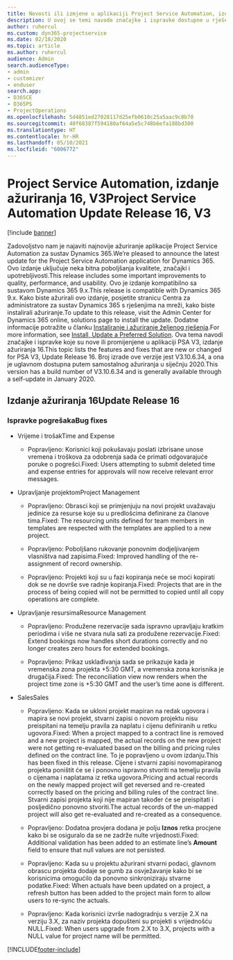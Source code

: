 ```yaml
---
title: Novosti ili izmjene u aplikaciji Project Service Automation, izdanje ažuriranja 16, V3
description: U ovoj se temi navode značajke i ispravke dostupne u rješenju Project Service Automation, izdanje ažuriranja 16, V3.
author: ruhercul
ms.custom: dyn365-projectservice
ms.date: 02/18/2020
ms.topic: article
ms.author: ruhercul
audience: Admin
search.audienceType:
- admin
- customizer
- enduser
search.app:
- D365CE
- D365PS
- ProjectOperations
ms.openlocfilehash: 5d4851ed27028117d25efb0610c25a5aac9c8b70
ms.sourcegitcommit: 40f68387f594180af64a5e5c748b6efa188bd300
ms.translationtype: HT
ms.contentlocale: hr-HR
ms.lasthandoff: 05/10/2021
ms.locfileid: "6006772"
---
```

# <a name="project-service-automation-update-release-16-v3"></a><span data-ttu-id="bee13-103">Project Service Automation, izdanje ažuriranja 16, V3</span><span class="sxs-lookup"><span data-stu-id="bee13-103">Project Service Automation Update Release 16, V3</span></span>

[!include [banner](../includes/psa-now-project-operations.md)]

<span data-ttu-id="bee13-104">Zadovoljstvo nam je najaviti najnovije ažuriranje aplikacije Project Service Automation za sustav Dynamics 365.</span><span class="sxs-lookup"><span data-stu-id="bee13-104">We’re pleased to announce the latest update for the Project Service Automation application for Dynamics 365.</span></span> <span data-ttu-id="bee13-105">Ovo izdanje uključuje neka bitna poboljšanja kvalitete, značajki i upotrebljivosti.</span><span class="sxs-lookup"><span data-stu-id="bee13-105">This release includes some important improvements to quality, performance, and usability.</span></span>  <span data-ttu-id="bee13-106">Ovo je izdanje kompatibilno sa sustavom Dynamics 365 9.x.</span><span class="sxs-lookup"><span data-stu-id="bee13-106">This release is compatible with Dynamics 365 9.x.</span></span> <span data-ttu-id="bee13-107">Kako biste ažurirali ovo izdanje, posjetite stranicu Centra za administratore za sustav Dynamics 365 s rješenjima na mreži, kako biste instalirali ažuriranje.</span><span class="sxs-lookup"><span data-stu-id="bee13-107">To update to this release, visit the Admin Center for Dynamics 365 online, solutions page to install the update.</span></span> <span data-ttu-id="bee13-108">Dodatne informacije potražite u članku [Instaliranje i ažuriranje željenog rješenja](/dynamics365/project-service/upgrade-psa-home-page).</span><span class="sxs-lookup"><span data-stu-id="bee13-108">For more information, see [Install, Update a Preferred Solution](/dynamics365/project-service/upgrade-psa-home-page).</span></span>
<span data-ttu-id="bee13-109">Ova tema navodi značajke i ispravke koje su nove ili promijenjene u aplikaciji PSA V3, izdanje ažuriranja 16.</span><span class="sxs-lookup"><span data-stu-id="bee13-109">This topic lists the features and fixes that are new or changed for PSA V3, Update Release 16.</span></span> <span data-ttu-id="bee13-110">Broj izrade ove verzije jest V3.10.6.34, a ona je uglavnom dostupna putem samostalnog ažuriranja u siječnju 2020.</span><span class="sxs-lookup"><span data-stu-id="bee13-110">This version has a build number of V3.10.6.34 and is generally available through a self-update in January 2020.</span></span>


## <a name="update-release-16"></a><span data-ttu-id="bee13-111">Izdanje ažuriranja 16</span><span class="sxs-lookup"><span data-stu-id="bee13-111">Update Release 16</span></span>

### <a name="bug-fixes"></a><span data-ttu-id="bee13-112">Ispravke pogrešaka</span><span class="sxs-lookup"><span data-stu-id="bee13-112">Bug fixes</span></span>

-   <span data-ttu-id="bee13-113">Vrijeme i trošak</span><span class="sxs-lookup"><span data-stu-id="bee13-113">Time and Expense</span></span>

    -   <span data-ttu-id="bee13-114">Popravljeno: Korisnici koji pokušavaju poslati izbrisane unose vremena i troškova za odobrenja sada će primati odgovarajuće poruke o pogrešci.</span><span class="sxs-lookup"><span data-stu-id="bee13-114">Fixed: Users attempting to submit deleted time and expense entries for approvals will now receive relevant error messages.</span></span>

-   <span data-ttu-id="bee13-115">Upravljanje projektom</span><span class="sxs-lookup"><span data-stu-id="bee13-115">Project Management</span></span>

    -   <span data-ttu-id="bee13-116">Popravljeno: Obrasci koji se primjenjuju na novi projekt uvažavaju jedinice za resurse koje su u predlošcima definirane za članove tima.</span><span class="sxs-lookup"><span data-stu-id="bee13-116">Fixed: The resourcing units defined for team members in templates are respected with the templates are applied to a new project.</span></span>

    -   <span data-ttu-id="bee13-117">Popravljeno: Poboljšano rukovanje ponovnim dodjeljivanjem vlasništva nad zapisima.</span><span class="sxs-lookup"><span data-stu-id="bee13-117">Fixed: Improved handling of the re-assignment of record ownership.</span></span>

    -   <span data-ttu-id="bee13-118">Popravljeno: Projekti koji su u fazi kopiranja neće se moći kopirati dok se ne dovrše sve radnje kopiranja.</span><span class="sxs-lookup"><span data-stu-id="bee13-118">Fixed: Projects that are in the process of being copied will not be permitted to copied until all copy operations are complete.</span></span>

-   <span data-ttu-id="bee13-119">Upravljanje resursima</span><span class="sxs-lookup"><span data-stu-id="bee13-119">Resource Management</span></span>

    -   <span data-ttu-id="bee13-120">Popravljeno: Produžene rezervacije sada ispravno upravljaju kratkim periodima i više ne stvara nula sati za produžene rezervacije.</span><span class="sxs-lookup"><span data-stu-id="bee13-120">Fixed: Extend bookings now handles short durations correctly and no longer creates zero hours for extended bookings.</span></span>

    -   <span data-ttu-id="bee13-121">Popravljeno: Prikaz usklađivanja sada se prikazuje kada je vremenska zona projekta +5:30 GMT, a vremenska zona korisnika je drugačija.</span><span class="sxs-lookup"><span data-stu-id="bee13-121">Fixed: The reconciliation view now renders when the project time zone is +5:30 GMT and the user’s time aone is different.</span></span>

-   <span data-ttu-id="bee13-122">Sales</span><span class="sxs-lookup"><span data-stu-id="bee13-122">Sales</span></span>

    -   <span data-ttu-id="bee13-123">Popravljeno: Kada se ukloni projekt mapiran na redak ugovora i mapira se novi projekt, stvarni zapisi o novom projektu nisu preispitani na temelju pravila za naplatu i cijenu definiranih u retku ugovora.</span><span class="sxs-lookup"><span data-stu-id="bee13-123">Fixed: When a project mapped to a contract line is removed and a new project is mapped, the actual records on the new project were not getting re-evaluated based on the billing and pricing rules defined on the contract line.</span></span> <span data-ttu-id="bee13-124">To je popravljeno u ovom izdanju.</span><span class="sxs-lookup"><span data-stu-id="bee13-124">This has been fixed in this release.</span></span> <span data-ttu-id="bee13-125">Cijene i stvarni zapisi novomapiranog projekta poništit će se i ponovno ispravno stvoriti na temelju pravila o cijenama i naplatama iz retka ugovora.</span><span class="sxs-lookup"><span data-stu-id="bee13-125">Pricing and actual records on the newly mapped project will get reversed and re-created correctly based on the pricing and billing rules of the contract line.</span></span> <span data-ttu-id="bee13-126">Stvarni zapisi projekta koji nije mapiran također će se preispitati i posljedično ponovno stvoriti.</span><span class="sxs-lookup"><span data-stu-id="bee13-126">The actual records of the un-mapped project will also get re-evaluated and re-created as a consequence.</span></span>

    -   <span data-ttu-id="bee13-127">Popravljeno: Dodatna provjera dodana je polju **Iznos** retka procjene kako bi se osiguralo da se ne zadrže nulte vrijednosti.</span><span class="sxs-lookup"><span data-stu-id="bee13-127">Fixed: Additional validation has been added to an estimate line’s **Amount** field to ensure that null values are not persisted.</span></span>

    -   <span data-ttu-id="bee13-128">Popravljeno: Kada su u projektu ažurirani stvarni podaci, glavnom obrascu projekta dodaje se gumb za osvježavanje kako bi se korisnicima omogućilo da ponovno sinkroniziraju stvarne podatke.</span><span class="sxs-lookup"><span data-stu-id="bee13-128">Fixed: When actuals have been updated on a project, a refresh button has been added to the project main form to allow users to re-sync the actuals.</span></span>

    -   <span data-ttu-id="bee13-129">Popravljeno: Kada korisnici izvrše nadogradnju s verzije 2.X na verziju 3.X, za naziv projekta dopušteni su projekti s vrijednošću NULL.</span><span class="sxs-lookup"><span data-stu-id="bee13-129">Fixed: When users upgrade from 2.X to 3.X, projects with a NULL value for project name will be permitted.</span></span>



[!INCLUDE[footer-include](../includes/footer-banner.md)]